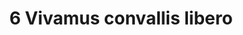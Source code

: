 ---
title: 6 Vivamus convallis libero
image: 06.jpg
thumbnail: 06.jpg
caption: 6 Sed velit lacus, laoreet at venenatis convallis in lorem tincidunt.
---
